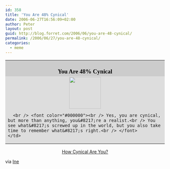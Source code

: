 ```yaml
---
id: 358
title: 'You Are 48% Cynical'
date: 2006-06-27T16:56:09+02:00
author: Peter
layout: post
guid: http://blog.forret.com/2006/06/you-are-48-cynical/
permalink: /2006/06/27/you-are-48-cynical/
categories:
  - meme
---
```

<table border="0" align="center" width="350" cellPadding="2" cellSpacing="0">
  <tr>
    <td bgColor="#cccccc" align="center">
      <font face="Georgia, Times New Roman, Times, serif" style="font-size: 14pt; color: black"><br /> <strong>You Are 48% Cynical</strong><br /> </font>
    </td>
  </tr>
  
  <tr>
    <td bgColor="#dddddd">
      <center>
        <img loading="lazy" width="100" src="http://images.blogthings.com/howcynicalareyouquiz/cynical-3.jpg" height="100" />
      </center>
      
      <br /> <font color="#000000"><br /> Yes, you are cynical, but more than anything, you&#8217;re a realist.<br /> You see what&#8217;s screwed up in the world, but you also take time to remember what&#8217;s right.<br /> </font>
    </td>
  </tr>
</table>

<p align="center">
  <a href="http://www.blogthings.com/howcynicalareyouquiz/">How Cynical Are You?</a>
</p>

via [Ine](http://mastuvu.typepad.com/monuments/2006/06/how_cynical_are.html)